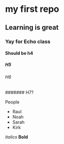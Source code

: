 # my first repo

## Learning is great

### Yay for Echo class

#### Should be h4

##### H5

###### H6
####### H7?

People
- Raul
- Noah
- Sarah
- Kirk

*italics*
**Bold**
